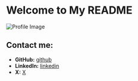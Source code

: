 # Welcome to My README

![Profile Image](./public/your-image.jpg)

## Contact me:

- **GitHub:** [github](https://github.com/mukuvi)
- **LinkedIn:** [linkedin](https://www.linkedin.com/in/james-ngandu)
- **X:** [X](https://twitter.com/Mukuvi_)
